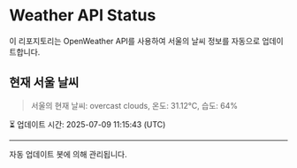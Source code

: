 
# Weather API Status

이 리포지토리는 OpenWeather API를 사용하여 서울의 날씨 정보를 자동으로 업데이트합니다.

## 현재 서울 날씨
> 서울의 현재 날씨: overcast clouds, 온도: 31.12°C, 습도: 64%

⏳ 업데이트 시간: 2025-07-09 11:15:43 (UTC)

---
자동 업데이트 봇에 의해 관리됩니다.

